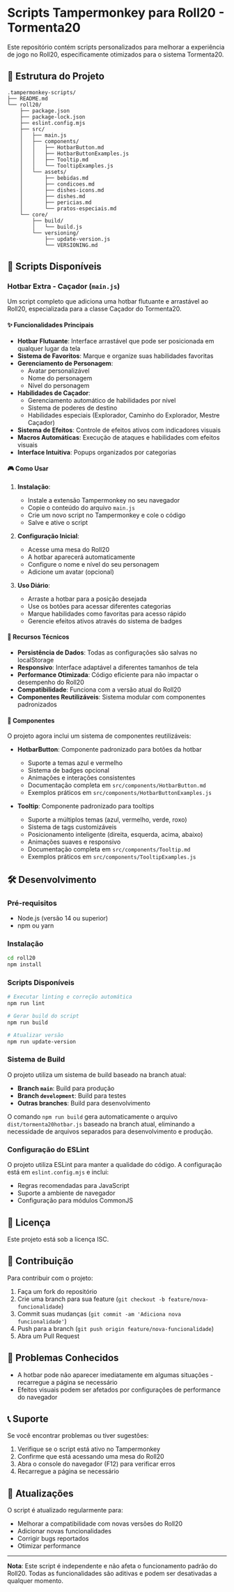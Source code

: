 # Scripts Tampermonkey para Roll20 - Tormenta20

Este repositório contém scripts personalizados para melhorar a experiência de jogo no Roll20, especificamente otimizados para o sistema Tormenta20.

## 📁 Estrutura do Projeto

```
.tampermonkey-scripts/
├── README.md
└── roll20/
    ├── package.json
    ├── package-lock.json
    ├── eslint.config.mjs
    ├── src/
    │   ├── main.js
    │   ├── components/
    │   │   ├── HotbarButton.md
    │   │   ├── HotbarButtonExamples.js
    │   │   ├── Tooltip.md
    │   │   └── TooltipExamples.js
    │   └── assets/
    │       ├── bebidas.md
    │       ├── condicoes.md
    │       ├── dishes-icons.md
    │       ├── dishes.md
    │       ├── pericias.md
    │       └── pratos-especiais.md
    └── core/
        ├── build/
        │   └── build.js
        └── versioning/
            ├── update-version.js
            └── VERSIONING.md
```

## 🎯 Scripts Disponíveis

### Hotbar Extra - Caçador (`main.js`)

Um script completo que adiciona uma hotbar flutuante e arrastável ao Roll20, especializada para a classe Caçador do Tormenta20.

#### ✨ Funcionalidades Principais

- **Hotbar Flutuante**: Interface arrastável que pode ser posicionada em qualquer lugar da tela
- **Sistema de Favoritos**: Marque e organize suas habilidades favoritas
- **Gerenciamento de Personagem**: 
  - Avatar personalizável
  - Nome do personagem
  - Nível do personagem
- **Habilidades de Caçador**:
  - Gerenciamento automático de habilidades por nível
  - Sistema de poderes de destino
  - Habilidades especiais (Explorador, Caminho do Explorador, Mestre Caçador)
- **Sistema de Efeitos**: Controle de efeitos ativos com indicadores visuais
- **Macros Automáticas**: Execução de ataques e habilidades com efeitos visuais
- **Interface Intuitiva**: Popups organizados por categorias

#### 🎮 Como Usar

1. **Instalação**:
   - Instale a extensão Tampermonkey no seu navegador
   - Copie o conteúdo do arquivo `main.js`
   - Crie um novo script no Tampermonkey e cole o código
   - Salve e ative o script

2. **Configuração Inicial**:
   - Acesse uma mesa do Roll20
   - A hotbar aparecerá automaticamente
   - Configure o nome e nível do seu personagem
   - Adicione um avatar (opcional)

3. **Uso Diário**:
   - Arraste a hotbar para a posição desejada
   - Use os botões para acessar diferentes categorias
   - Marque habilidades como favoritas para acesso rápido
   - Gerencie efeitos ativos através do sistema de badges

#### 🔧 Recursos Técnicos

- **Persistência de Dados**: Todas as configurações são salvas no localStorage
- **Responsivo**: Interface adaptável a diferentes tamanhos de tela
- **Performance Otimizada**: Código eficiente para não impactar o desempenho do Roll20
- **Compatibilidade**: Funciona com a versão atual do Roll20
- **Componentes Reutilizáveis**: Sistema modular com componentes padronizados

#### 🧩 Componentes

O projeto agora inclui um sistema de componentes reutilizáveis:

- **HotbarButton**: Componente padronizado para botões da hotbar
  - Suporte a temas azul e vermelho
  - Sistema de badges opcional
  - Animações e interações consistentes
  - Documentação completa em `src/components/HotbarButton.md`
  - Exemplos práticos em `src/components/HotbarButtonExamples.js`

- **Tooltip**: Componente padronizado para tooltips
  - Suporte a múltiplos temas (azul, vermelho, verde, roxo)
  - Sistema de tags customizáveis
  - Posicionamento inteligente (direita, esquerda, acima, abaixo)
  - Animações suaves e responsivo
  - Documentação completa em `src/components/Tooltip.md`
  - Exemplos práticos em `src/components/TooltipExamples.js`

## 🛠️ Desenvolvimento

### Pré-requisitos

- Node.js (versão 14 ou superior)
- npm ou yarn

### Instalação

```bash
cd roll20
npm install
```

### Scripts Disponíveis

```bash
# Executar linting e correção automática
npm run lint

# Gerar build do script
npm run build

# Atualizar versão
npm run update-version
```

### Sistema de Build

O projeto utiliza um sistema de build baseado na branch atual:

- **Branch `main`**: Build para produção
- **Branch `development`**: Build para testes
- **Outras branches**: Build para desenvolvimento

O comando `npm run build` gera automaticamente o arquivo `dist/tormenta20hotbar.js` baseado na branch atual, eliminando a necessidade de arquivos separados para desenvolvimento e produção.

### Configuração do ESLint

O projeto utiliza ESLint para manter a qualidade do código. A configuração está em `eslint.config.mjs` e inclui:

- Regras recomendadas para JavaScript
- Suporte a ambiente de navegador
- Configuração para módulos CommonJS

## 📝 Licença

Este projeto está sob a licença ISC.

## 🤝 Contribuição

Para contribuir com o projeto:

1. Faça um fork do repositório
2. Crie uma branch para sua feature (`git checkout -b feature/nova-funcionalidade`)
3. Commit suas mudanças (`git commit -am 'Adiciona nova funcionalidade'`)
4. Push para a branch (`git push origin feature/nova-funcionalidade`)
5. Abra um Pull Request

## 🐛 Problemas Conhecidos

- A hotbar pode não aparecer imediatamente em algumas situações - recarregue a página se necessário
- Efeitos visuais podem ser afetados por configurações de performance do navegador

## 📞 Suporte

Se você encontrar problemas ou tiver sugestões:

1. Verifique se o script está ativo no Tampermonkey
2. Confirme que está acessando uma mesa do Roll20
3. Abra o console do navegador (F12) para verificar erros
4. Recarregue a página se necessário

## 🔄 Atualizações

O script é atualizado regularmente para:
- Melhorar a compatibilidade com novas versões do Roll20
- Adicionar novas funcionalidades
- Corrigir bugs reportados
- Otimizar performance

---

**Nota**: Este script é independente e não afeta o funcionamento padrão do Roll20. Todas as funcionalidades são aditivas e podem ser desativadas a qualquer momento.
